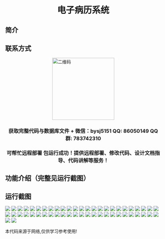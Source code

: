 <p><h1 align="center">电子病历系统</h1></p>

## 简介

## 联系方式
<img src="https://bs-1329754181.cos.ap-shanghai.myqcloud.com/wx.jpg" alt="二维码" style="display: block; margin: 0 auto;" width="200px">
<p><h3 align="center">获取完整代码与数据库文件 + 微信：bysj5151 QQ: 86050149 QQ群: 783742310</h3></p>
<p><h3 align="center">可帮忙远程部署 包运行成功！提供远程部署、修改代码、设计文档指导、代码讲解等服务！</h3></p>

## 功能介绍（完整见运行截图）

## 运行截图
![](https://bs-1329754181.cos.ap-shanghai.myqcloud.com/ssm/ElectronicMedicalRecordSystem1/img/001.jpg)
![](https://bs-1329754181.cos.ap-shanghai.myqcloud.com/ssm/ElectronicMedicalRecordSystem1/img/002.jpg)
![](https://bs-1329754181.cos.ap-shanghai.myqcloud.com/ssm/ElectronicMedicalRecordSystem1/img/003.jpg)
![](https://bs-1329754181.cos.ap-shanghai.myqcloud.com/ssm/ElectronicMedicalRecordSystem1/img/004.jpg)
![](https://bs-1329754181.cos.ap-shanghai.myqcloud.com/ssm/ElectronicMedicalRecordSystem1/img/005.jpg)
![](https://bs-1329754181.cos.ap-shanghai.myqcloud.com/ssm/ElectronicMedicalRecordSystem1/img/006.jpg)
![](https://bs-1329754181.cos.ap-shanghai.myqcloud.com/ssm/ElectronicMedicalRecordSystem1/img/007.jpg)
![](https://bs-1329754181.cos.ap-shanghai.myqcloud.com/ssm/ElectronicMedicalRecordSystem1/img/008.jpg)
![](https://bs-1329754181.cos.ap-shanghai.myqcloud.com/ssm/ElectronicMedicalRecordSystem1/img/009.jpg)
![](https://bs-1329754181.cos.ap-shanghai.myqcloud.com/ssm/ElectronicMedicalRecordSystem1/img/010.jpg)
![](https://bs-1329754181.cos.ap-shanghai.myqcloud.com/ssm/ElectronicMedicalRecordSystem1/img/011.jpg)
![](https://bs-1329754181.cos.ap-shanghai.myqcloud.com/ssm/ElectronicMedicalRecordSystem1/img/012.jpg)
![](https://bs-1329754181.cos.ap-shanghai.myqcloud.com/ssm/ElectronicMedicalRecordSystem1/img/013.jpg)
![](https://bs-1329754181.cos.ap-shanghai.myqcloud.com/ssm/ElectronicMedicalRecordSystem1/img/014.jpg)
![](https://bs-1329754181.cos.ap-shanghai.myqcloud.com/ssm/ElectronicMedicalRecordSystem1/img/015.jpg)
![](https://bs-1329754181.cos.ap-shanghai.myqcloud.com/ssm/ElectronicMedicalRecordSystem1/img/016.jpg)
![](https://bs-1329754181.cos.ap-shanghai.myqcloud.com/ssm/ElectronicMedicalRecordSystem1/img/017.jpg)
![](https://bs-1329754181.cos.ap-shanghai.myqcloud.com/ssm/ElectronicMedicalRecordSystem1/img/018.jpg)
![](https://bs-1329754181.cos.ap-shanghai.myqcloud.com/ssm/ElectronicMedicalRecordSystem1/img/019.jpg)
![](https://bs-1329754181.cos.ap-shanghai.myqcloud.com/ssm/ElectronicMedicalRecordSystem1/img/020.jpg)
![](https://bs-1329754181.cos.ap-shanghai.myqcloud.com/ssm/ElectronicMedicalRecordSystem1/img/021.jpg)
![](https://bs-1329754181.cos.ap-shanghai.myqcloud.com/ssm/ElectronicMedicalRecordSystem1/img/022.jpg)
![](https://bs-1329754181.cos.ap-shanghai.myqcloud.com/ssm/ElectronicMedicalRecordSystem1/img/023.jpg)
![](https://bs-1329754181.cos.ap-shanghai.myqcloud.com/ssm/ElectronicMedicalRecordSystem1/img/024.jpg)
![](https://bs-1329754181.cos.ap-shanghai.myqcloud.com/ssm/ElectronicMedicalRecordSystem1/img/025.jpg)
![](https://bs-1329754181.cos.ap-shanghai.myqcloud.com/ssm/ElectronicMedicalRecordSystem1/img/026.jpg)
![](https://bs-1329754181.cos.ap-shanghai.myqcloud.com/ssm/ElectronicMedicalRecordSystem1/img/027.jpg)
![](https://bs-1329754181.cos.ap-shanghai.myqcloud.com/ssm/ElectronicMedicalRecordSystem1/img/028.jpg)
![](https://bs-1329754181.cos.ap-shanghai.myqcloud.com/ssm/ElectronicMedicalRecordSystem1/img/029.jpg)
![](https://bs-1329754181.cos.ap-shanghai.myqcloud.com/ssm/ElectronicMedicalRecordSystem1/img/030.jpg)
![](https://bs-1329754181.cos.ap-shanghai.myqcloud.com/ssm/ElectronicMedicalRecordSystem1/img/031.jpg)
![](https://bs-1329754181.cos.ap-shanghai.myqcloud.com/ssm/ElectronicMedicalRecordSystem1/img/032.jpg)
![](https://bs-1329754181.cos.ap-shanghai.myqcloud.com/ssm/ElectronicMedicalRecordSystem1/img/033.jpg)
![](https://bs-1329754181.cos.ap-shanghai.myqcloud.com/ssm/ElectronicMedicalRecordSystem1/img/034.jpg)
![](https://bs-1329754181.cos.ap-shanghai.myqcloud.com/ssm/ElectronicMedicalRecordSystem1/img/035.jpg)
![](https://bs-1329754181.cos.ap-shanghai.myqcloud.com/ssm/ElectronicMedicalRecordSystem1/img/036.jpg)
![](https://bs-1329754181.cos.ap-shanghai.myqcloud.com/ssm/ElectronicMedicalRecordSystem1/img/037.jpg)
![](https://bs-1329754181.cos.ap-shanghai.myqcloud.com/ssm/ElectronicMedicalRecordSystem1/img/038.jpg)
![](https://bs-1329754181.cos.ap-shanghai.myqcloud.com/ssm/ElectronicMedicalRecordSystem1/img/039.jpg)
![](https://bs-1329754181.cos.ap-shanghai.myqcloud.com/ssm/ElectronicMedicalRecordSystem1/img/040.jpg)
![](https://bs-1329754181.cos.ap-shanghai.myqcloud.com/ssm/ElectronicMedicalRecordSystem1/img/041.jpg)
![](https://bs-1329754181.cos.ap-shanghai.myqcloud.com/ssm/ElectronicMedicalRecordSystem1/img/042.jpg)
![](https://bs-1329754181.cos.ap-shanghai.myqcloud.com/ssm/ElectronicMedicalRecordSystem1/img/043.jpg)
![](https://bs-1329754181.cos.ap-shanghai.myqcloud.com/ssm/ElectronicMedicalRecordSystem1/img/044.jpg)
![](https://bs-1329754181.cos.ap-shanghai.myqcloud.com/ssm/ElectronicMedicalRecordSystem1/img/045.jpg)
![](https://bs-1329754181.cos.ap-shanghai.myqcloud.com/ssm/ElectronicMedicalRecordSystem1/img/046.jpg)
![](https://bs-1329754181.cos.ap-shanghai.myqcloud.com/ssm/ElectronicMedicalRecordSystem1/img/047.jpg)
![](https://bs-1329754181.cos.ap-shanghai.myqcloud.com/ssm/ElectronicMedicalRecordSystem1/img/048.jpg)
![](https://bs-1329754181.cos.ap-shanghai.myqcloud.com/ssm/ElectronicMedicalRecordSystem1/img/049.jpg)
![](https://bs-1329754181.cos.ap-shanghai.myqcloud.com/ssm/ElectronicMedicalRecordSystem1/img/050.jpg)
![](https://bs-1329754181.cos.ap-shanghai.myqcloud.com/ssm/ElectronicMedicalRecordSystem1/img/051.jpg)
![](https://bs-1329754181.cos.ap-shanghai.myqcloud.com/ssm/ElectronicMedicalRecordSystem1/img/052.jpg)

<p>本代码来源于网络,仅供学习参考使用!</p>
